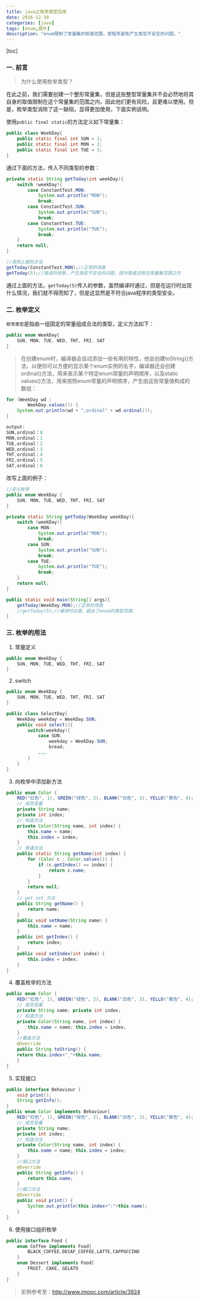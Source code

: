 ```yaml
---
title: java之枚举类型应用
date: 2016-12-30
categories: [java]
tags: [enum,提升]
description: "enum限制了常量集的取值范围，使程序避免产生类型不安全的问题。"
---
```

<!--more-->


[toc]

### 一. 前言

> 为什么使用枚举类型？

在此之前，我们需要创建一个整形常量集，但是这些整型常量集并不会必然地将其自身的取值限制在这个常量集的范围之内，因此他们更有风险，且更难以使用。但是，枚举类型消除了这一缺陷，显得更加使用，下面实例说明。

使用`public final static`的方法定义如下常量集：
```java
public class WeekDay{
    public static final int SUN = 1;
    public static final int MON = 2;
    public static final int TUE = 3;
}
```

通过下面的方法，传入不同类型的参数：

```java
private static String getToday(int weekDay){
    switch (weekDay){
        case ConstantTest.MON:
            System.out.println("MON");
            break;
        case ConstantTest.SUN:
            System.out.println("SUN");
            break;
        case ConstantTest.TUE:
            System.out.println("TUE");
            break;
    }
    return null;
}

//调用上面的方法
getToday(ConstantTest.MON);//正常的场景
getToday(5);//错误的场景，产生类型不安全的问题，因为取值没有在常量集范围之内
```

通过上面的方法，`getToday(5)`传入的参数，虽然编译时通过，但是在运行时出现什么情况，我们就不得而知了，但是这显然是不符合java程序的类型安全。

### 二. 枚举定义

`枚举类型`是指由一组固定的常量组成合法的类型，定义方法如下：

```java
public enum WeekDay{
    SUN, MON, TUE, WED, THT, FRI, SAT
}
```

> 在创建enum时，编译器会自动添加一些有用的特性，他会创建toString()方法，以便你可以方便的显示某个enum实例的名字，编译器还会创建ordinal()方法，用来表示某个特定enum常量的声明顺序，以及static values()方法，用来按照enum常量的声明顺序，产生由这些常量值构成的数组：

```java
for (WeekDay wd :
        WeekDay.values()) {
    System.out.println(wd + ",ordinal" + wd.ordinal());
}

output:
SUN,ordinal：0
MON,ordinal：1
TUE,ordinal：2
WED,ordinal：3
THT,ordinal：4
FRI,ordinal：5
SAT,ordinal：6

```

改写上面的例子：

```java
//定义枚举
public enum WeekDay {
    SUN, MON, TUE, WED, THT, FRI, SAT
}

private static String getToday(WeekDay weekDay){
    switch (weekDay){
        case MON:
            System.out.println("MON");
            break;
        case SUN:
            System.out.println("SUN");
            break;
        case TUE:
            System.out.println("TUE");
            break;
    }
    return null;
}

public static void main(String[] args){
    getToday(WeekDay.MON);//正常的场景
    //getToday(5);//编译时出错，超出了enum的类型范围。
}
```

### 三. 枚举的用法

1. 常量定义

```java
public enum WeekDay {
    SUN, MON, TUE, WED, THT, FRI, SAT
}
```

2. switch

```java
public enum WeekDay {
    SUN, MON, TUE, WED, THT, FRI, SAT
}

public class SelectDay{
    WeekDay weekday = WeekDay.SUN;
    public void select(){
        switch(weekday){
            case SUN:
                weekday = WeekDay.SUN;
                bread;
            ...
        }
    }
}

```

3. 向枚举中添加新方法
```java
public enum Color {  
    RED("红色", 1), GREEN("绿色", 2), BLANK("白色", 3), YELLO("黄色", 4);  
    // 成员变量  
    private String name;  
    private int index;  
    // 构造方法  
    private Color(String name, int index) {  
        this.name = name;  
        this.index = index;  
    }  
    // 普通方法  
    public static String getName(int index) {  
        for (Color c : Color.values()) {  
            if (c.getIndex() == index) {  
                return c.name;  
            }  
        }  
        return null;  
    }  
    // get set 方法  
    public String getName() {  
        return name;  
    }  
    public void setName(String name) {  
        this.name = name;  
    }  
    public int getIndex() {  
        return index;  
    }  
    public void setIndex(int index) {  
        this.index = index;  
    }  
}  

```

4. 覆盖枚举的方法

```java
public enum Color { 
    RED("红色", 1), GREEN("绿色", 2), BLANK("白色", 3), YELLO("黄色", 4); 
    // 成员变量
    private String name; private int index; 
    // 构造方法 
    private Color(String name, int index) { 
        this.name = name; this.index = index; 
    } 
    //覆盖方法 
    @Override 
    public String toString() { 
    return this.index+"_"+this.name; 
    } 
}
```

5. 实现接口

```java
public interface Behaviour { 
    void print(); 
    String getInfo(); 
} 
public enum Color implements Behaviour{ 
    RED("红色", 1), GREEN("绿色", 2), BLANK("白色", 3), YELLO("黄色", 4); 
    // 成员变量 
    private String name; 
    private int index; 
    // 构造方法 
    private Color(String name, int index) { 
        this.name = name; this.index = index; 
    } 
    //接口方法 
    @Override 
    public String getInfo() { 
        return this.name; 
    } 
    //接口方法 
    @Override 
    public void print() { 
        System.out.println(this.index+":"+this.name); 
    } 
}
```

6. 使用接口组织枚举

```java
public interface Food { 
    enum Coffee implements Food{ 
        BLACK_COFFEE,DECAF_COFFEE,LATTE,CAPPUCCINO 
    } 
    enum Dessert implements Food{ 
        FRUIT, CAKE, GELATO 
    } 
}
```

> 实例参考至：http://www.imooc.com/article/3924
